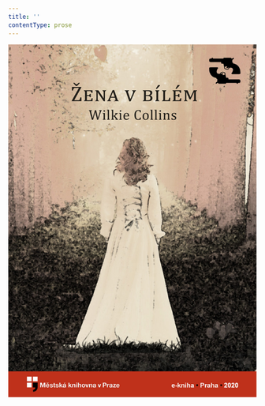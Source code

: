 ```yaml
---
title: ''
contentType: prose
---
```


![obalka_zena_v_bilem.jpg](./resources/obalka_zena_v_bilem_fmt.jpeg)
